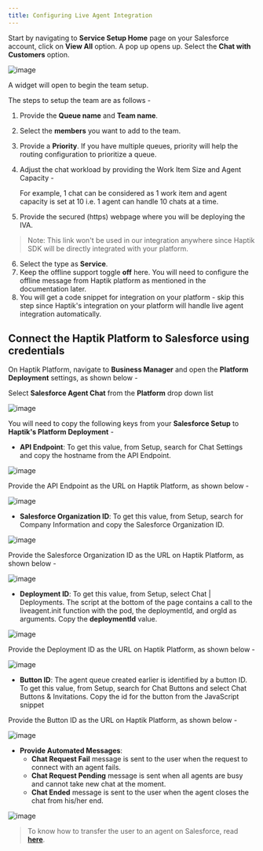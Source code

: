 ```yaml
---
title: Configuring Live Agent Integration
---
```


Start by navigating to **Service Setup Home** page on your Salesforce account, click on **View All** option. A pop up opens up. Select the **Chat with Customers** option.

![image](https://user-images.githubusercontent.com/75118325/114341439-6bfba700-9b77-11eb-92c3-f28a3425b2dc.png)

A widget will open to begin the team setup.

The steps to setup the team are as follows - 

1. Provide the **Queue name** and **Team name**.
2. Select the **members** you want to add to the team.
3. Provide a **Priority**. If you have multiple queues, priority will help the routing configuration to prioritize a queue.
4. Adjust the chat workload by providing the Work Item Size and Agent Capacity -

   For example, 1 chat can be considered as 1 work item and agent capacity is set at 10 i.e. 1 agent can handle 10 chats at a time.

5. Provide the secured (https) webpage where you will be deploying the IVA.

> Note: This link won't be used in our integration anywhere since Haptik SDK will be directly integrated with your platform.

6. Select the type as **Service**.
7. Keep the offline support toggle **off** here. You will need to configure the offline message  from Haptik platform as mentioned in the documentation later.
8. You will get a code snippet for integration on your platform - skip this step since Haptik's integration on your platform will handle live agent integration automatically.

## Connect the Haptik Platform to Salesforce using credentials

On Haptik Platform, navigate to **Business Manager** and open the **Platform Deployment** settings, as shown below - 

Select **Salesforce Agent Chat** from the **Platform** drop down list

![image](https://user-images.githubusercontent.com/75118325/114354148-76c03700-9b8b-11eb-837c-ac41d255521c.png)

You will need to copy the following keys from your **Salesforce Setup** to **Haptik's Platform Deployment** - 

* **API Endpoint**: To get this value, from Setup, search for Chat Settings and copy the hostname from the API Endpoint.

![image](https://user-images.githubusercontent.com/75118325/114354962-89873b80-9b8c-11eb-9a90-faa42118f652.png)

Provide the API Endpoint as the URL on Haptik Platform, as shown below - 

![image](https://user-images.githubusercontent.com/75118325/114355372-03b7c000-9b8d-11eb-93b0-34f15afa0e8b.png)

* **Salesforce Organization ID**: To get this value, from Setup, search for Company Information and copy the Salesforce Organization ID.

![image](https://user-images.githubusercontent.com/75118325/114359476-a5411080-9b91-11eb-96f4-64ac71090907.png)

Provide the Salesforce Organization ID as the URL on Haptik Platform, as shown below - 

![image](https://user-images.githubusercontent.com/75118325/114359631-cdc90a80-9b91-11eb-8f5f-2250bb49a0d7.png)

* **Deployment ID**:  To get this value, from Setup, select Chat | Deployments. The script at the bottom of the page contains a call to the liveagent.init function with the pod, the deploymentId, and orgId as arguments. Copy the **deploymentId** value.

![image](https://user-images.githubusercontent.com/75118325/114519873-7a70be00-9c5e-11eb-9297-c2ed36dd7a98.png)

Provide the Deployment ID as the URL on Haptik Platform, as shown below - 

![image](https://user-images.githubusercontent.com/75118325/114520119-ba37a580-9c5e-11eb-93af-e9c944803cc7.png)

* **Button ID**: The agent queue created earlier is identified by a button ID. To get this value, from Setup, search for Chat Buttons and select Chat Buttons & Invitations. Copy the id for the button from the JavaScript snippet 

Provide the Button ID as the URL on Haptik Platform, as shown below - 

![image](https://user-images.githubusercontent.com/75118325/114524061-852d5200-9c62-11eb-86dc-323dc8d4a4a0.png)

* **Provide Automated Messages**:
  * **Chat Request Fail** message is sent to the user when the request to connect with an agent fails.
  * **Chat Request Pending** message is sent when all agents are busy and cannot take new chat at the moment.
  * **Chat Ended** message is sent to the user when the agent closes the chat from his/her end.

![image](https://user-images.githubusercontent.com/75118325/114524898-3e8c2780-9c63-11eb-90dd-c7b73a099b88.png)

> To know how to transfer the user to an agent on Salesforce, read [**here**](https://docs.haptik.ai/salesforce/build-laa).
